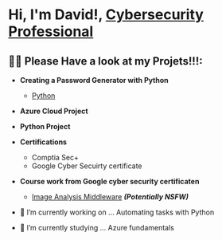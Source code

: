 <h1>Hi, I'm David!, <a href="https://www.linkedin.com/in/david-vinson-8a8a84b9">Cybersecurity Professional</a>

<h2>👨‍💻 Please Have a look at my Projets!!!:</h2>

- <b>Creating a Password Generator with Python </b>
  - [Python]((https://github.com/Mchdal90/PythonPasswordGenerator.git))

- <b>Azure Cloud Project</b>
- <b>Python Project</b>



- <b>Certifications</b>
  - Comptia Sec+
  - Google Cyber Secuirty certificate
 
- <b>Course work from Google cyber security certificaten</b>
  - [Image Analysis Middleware](https://github.com/joshmadakor1/4chan-Image-Analysis-Middleware-C964) <b><i>(Potentially NSFW)</b></i>






- 🔭 I’m currently working on ... Automating tasks with Python
- 🌱 I’m currently studying ... Azure fundamentals

